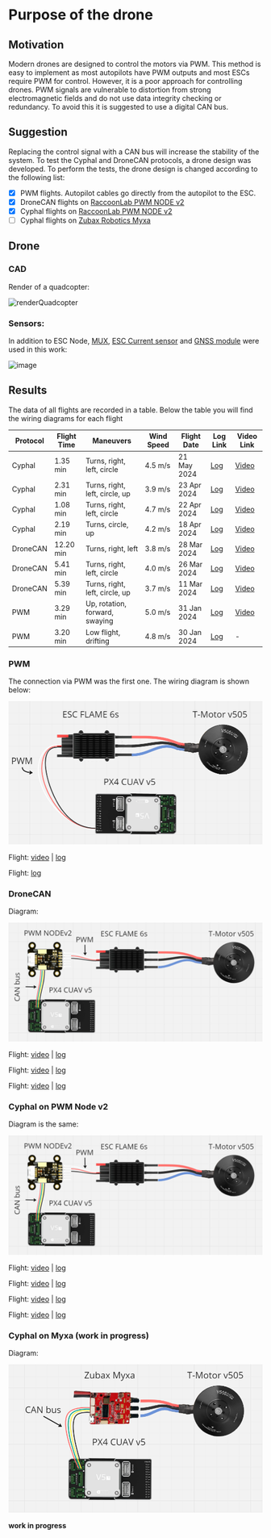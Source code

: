 # Purpose of the drone
## Motivation
Modern drones are designed to control the motors via PWM. This method is easy to implement as most autopilots have PWM outputs and most ESCs require PWM for control. However, it is a poor approach for controlling drones. PWM signals are vulnerable to distortion from strong electromagnetic fields and do not use data integrity checking or redundancy. To avoid this it is suggested to use a digital CAN bus.

## Suggestion 
Replacing the control signal with a CAN bus will increase the stability of the system. To test the Cyphal and DroneCAN protocols, a drone design was developed. To perform the tests, the drone design is changed according to the following list:

 - [x] PWM flights. Autopilot cables go directly from the autopilot to the ESC.
 - [x] DroneCAN flights on [RaccoonLab PWM NODE v2](https://raccoonlab.co/tproduct/360882105-449815179261-cyphal-and-dronecan-pwm-node-v2)
 - [x] Cyphal flights on [RaccoonLab PWM NODE v2](https://raccoonlab.co/tproduct/360882105-449815179261-cyphal-and-dronecan-pwm-node-v2)
 - [ ] Cyphal flights on [Zubax Robotics Myxa](https://zubax.com/products/myxa)

## Drone

### CAD

Render of a quadcopter:

![renderQuadcopter](https://github.com/olegogogo/Cyphal-Drone/assets/45263316/24a4b8bc-7d8c-483f-a6e9-f7a338418e70)

### Sensors: 

In addition to ESC Node, [MUX](https://raccoonlab.co/tproduct/360882105-264880131491-can-mux), [ESC Current sensor](https://raccoonlab.co/tproduct/390642159-585609994241-bec-and-current-sensor) and [GNSS module](https://raccoonlab.co/tproduct/390642159-261315362991-cyphal-and-dronecan-gnss-f9p-magnetomete) were used in this work:

![image](https://github.com/olegogogo/Cyphal-Drone/assets/45263316/d9e95d90-4db3-4565-9f48-ea6afa46ec92)


## Results

The data of all flights are recorded in a table. Below the table you will find the wiring diagrams for each flight

| Protocol | Flight Time | Maneuvers | Wind Speed | Flight Date | Log Link | Video Link |
|----------|-------------|-----------|------------|-------------|----------|------------|
| Cyphal   | 1.35 min    | Turns, right, left, circle | 4.5 m/s | 21 May 2024 | [Log](https://review.px4.io/plot_app?log=d568d1c8-1d69-4ec4-ada4-c3bba3c6452f) | [Video](https://youtu.be/OQSTiOVPHFI) |
| Cyphal   | 2.31 min    | Turns, right, left, circle, up | 3.9 m/s | 23 Apr 2024 | [Log](https://review.px4.io/plot_app?log=e5a8ef8b-2a77-4e41-ab36-2fea505b1bb5) | [Video](https://youtu.be/5DsmymIM6T4) |
| Cyphal   | 1.08 min    | Turns, right, left, circle | 4.7 m/s | 22 Apr 2024 | [Log](https://review.px4.io/plot_app?log=9430bbb8-d338-49f2-aeb1-94bf418a2b03) | [Video](https://youtu.be/HDFo5cQEWIE) |
| Cyphal   | 2.19 min    | Turns, circle, up | 4.2 m/s | 18 Apr 2024 | [Log](https://review.px4.io/plot_app?log=50bcc929-d9f1-4c23-8f3b-0aff1351e8ce) | [Video](https://youtu.be/DMQ_uFp9GC8) |
| DroneCAN | 12.20 min   | Turns, right, left | 3.8 m/s | 28 Mar 2024 | [Log](https://review.px4.io/plot_app?log=267315de-17ea-458a-a083-d736de84dffb) | [Video](https://youtu.be/I_uR951W_0I) |
| DroneCAN | 5.41 min    | Turns, right, left, circle | 4.0 m/s | 26 Mar 2024 | [Log](https://review.px4.io/plot_app?log=1a95ffb9-f365-4d48-9dae-9e10be2324c9) | [Video](https://youtu.be/-_-Hau36b2o?si=XCnLyRr9R_jYNAQt) |
| DroneCAN | 5.39 min    | Turns, right, left, circle, up | 3.7 m/s | 11 Mar 2024 | [Log](https://review.px4.io/plot_app?log=4a3cf87a-0712-4381-9e35-fb9721ceb05d) | [Video](https://youtu.be/0hR0CX1QG-s) |
| PWM      | 3.29 min    | Up, rotation, forward, swaying | 5.0 m/s | 31 Jan 2024 | [Log](https://review.px4.io/plot_app?log=15b0ad61-4d66-4981-8859-f853cad3dc1c) | [Video](https://www.youtube.com/watch?v=bF6pm1bQ9Ks) |
| PWM      | 3.20 min    | Low flight, drifting | 4.8 m/s | 30 Jan 2024 | [Log](https://review.px4.io/plot_app?log=9a09421f-5872-44e7-a61a-f9717f8e9e5b) | - |


### PWM

The connection via PWM was the first one. The wiring diagram is shown below:

![PWMsheme](assets/PWMMOTOR.png)

Flight: [video](https://www.youtube.com/watch?v=bF6pm1bQ9Ks) | [log](https://review.px4.io/plot_app?log=15b0ad61-4d66-4981-8859-f853cad3dc1c)

Flight: [log](https://review.px4.io/plot_app?log=9a09421f-5872-44e7-a61a-f9717f8e9e5b)

### DroneCAN
Diagram:

![CANsheme](assets/CANPWMMOTOR.png)

Flight: [video](https://youtu.be/0hR0CX1QG-s) | [log](https://review.px4.io/plot_app?log=4a3cf87a-0712-4381-9e35-fb9721ceb05d)

Flight: [video](https://youtu.be/-_-Hau36b2o?si=XCnLyRr9R_jYNAQt) | [log](https://review.px4.io/plot_app?log=1a95ffb9-f365-4d48-9dae-9e10be2324c9)

Flight: [video](https://youtu.be/I_uR951W_0I) | [log](https://review.px4.io/plot_app?log=267315de-17ea-458a-a083-d736de84dffb)

### Cyphal on PWM Node v2
Diagram is the same:

![CANsheme](assets/CANPWMMOTOR.png)

Flight: [video](https://youtu.be/DMQ_uFp9GC8) | [log](https://review.px4.io/plot_app?log=50bcc929-d9f1-4c23-8f3b-0aff1351e8ce)

Flight: [video](https://youtu.be/HDFo5cQEWIE) | [log](https://review.px4.io/plot_app?log=9430bbb8-d338-49f2-aeb1-94bf418a2b03)

Flight: [video](https://youtu.be/5DsmymIM6T4) | [log](https://review.px4.io/plot_app?log=e5a8ef8b-2a77-4e41-ab36-2fea505b1bb5)

Flight: [video](https://youtu.be/OQSTiOVPHFI) | [log](https://review.px4.io/plot_app?log=d568d1c8-1d69-4ec4-ada4-c3bba3c6452f)


### Cyphal on Myxa (work in progress)
Diagram:

![CANsheme](assets/CANMOTOR.png)

**work in progress**
